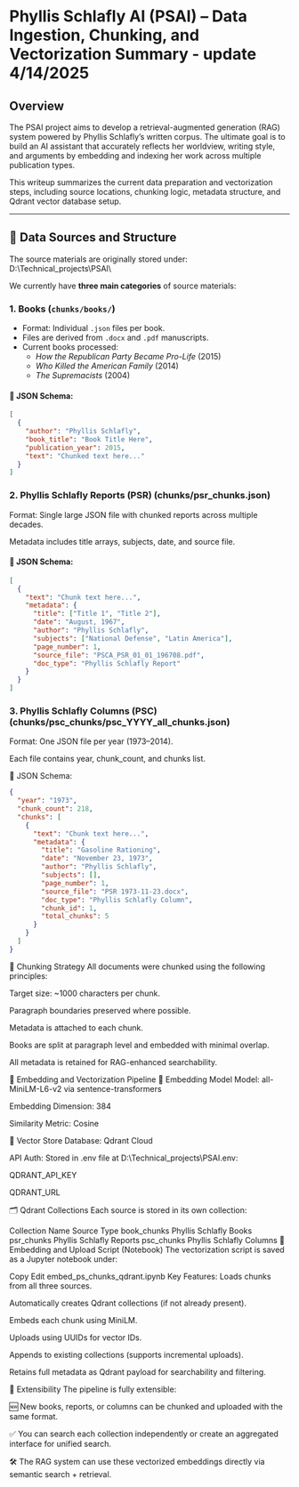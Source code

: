 # Phyllis Schlafly AI (PSAI) – Data Ingestion, Chunking, and Vectorization Summary - update 4/14/2025

## Overview

The PSAI project aims to develop a retrieval-augmented generation (RAG) system powered by Phyllis Schlafly’s written corpus. The ultimate goal is to build an AI assistant that accurately reflects her worldview, writing style, and arguments by embedding and indexing her work across multiple publication types.

This writeup summarizes the current data preparation and vectorization steps, including source locations, chunking logic, metadata structure, and Qdrant vector database setup.

---

## 📁 Data Sources and Structure

The source materials are originally stored under:
D:\Technical_projects\PSAI\


We currently have **three main categories** of source materials:

### 1. **Books** (`chunks/books/`)
- Format: Individual `.json` files per book.
- Files are derived from `.docx` and `.pdf` manuscripts.
- Current books processed:
  - *How the Republican Party Became Pro-Life* (2015)
  - *Who Killed the American Family* (2014)
  - *The Supremacists* (2004)

#### 📄 JSON Schema:
```json
[
  {
    "author": "Phyllis Schlafly",
    "book_title": "Book Title Here",
    "publication_year": 2015,
    "text": "Chunked text here..."
  }
]
```
### 2. Phyllis Schlafly Reports (PSR) (chunks/psr_chunks.json)
Format: Single large JSON file with chunked reports across multiple decades.

Metadata includes title arrays, subjects, date, and source file.

#### 📄 JSON Schema:
```json
[
  {
    "text": "Chunk text here...",
    "metadata": {
      "title": ["Title 1", "Title 2"],
      "date": "August, 1967",
      "author": "Phyllis Schlafly",
      "subjects": ["National Defense", "Latin America"],
      "page_number": 1,
      "source_file": "PSCA_PSR_01_01_196708.pdf",
      "doc_type": "Phyllis Schlafly Report"
    }
  }
]
```
### 3. Phyllis Schlafly Columns (PSC) (chunks/psc_chunks/psc_YYYY_all_chunks.json)
Format: One JSON file per year (1973–2014).

Each file contains year, chunk_count, and chunks list.

📄 JSON Schema:
```json
{
  "year": "1973",
  "chunk_count": 218,
  "chunks": [
    {
      "text": "Chunk text here...",
      "metadata": {
        "title": "Gasoline Rationing",
        "date": "November 23, 1973",
        "author": "Phyllis Schlafly",
        "subjects": [],
        "page_number": 1,
        "source_file": "PSR 1973-11-23.docx",
        "doc_type": "Phyllis Schlafly Column",
        "chunk_id": 1,
        "total_chunks": 5
      }
    }
  ]
}
```

🧱 Chunking Strategy
All documents were chunked using the following principles:

Target size: ~1000 characters per chunk.

Paragraph boundaries preserved where possible.

Metadata is attached to each chunk.

Books are split at paragraph level and embedded with minimal overlap.

All metadata is retained for RAG-enhanced searchability.

🤖 Embedding and Vectorization Pipeline
🧠 Embedding Model
Model: all-MiniLM-L6-v2 via sentence-transformers

Embedding Dimension: 384

Similarity Metric: Cosine

💾 Vector Store
Database: Qdrant Cloud

API Auth: Stored in .env file at D:\Technical_projects\PSAI\.env:

QDRANT_API_KEY

QDRANT_URL

🗂️ Qdrant Collections
Each source is stored in its own collection:

Collection Name	Source Type
book_chunks	Phyllis Schlafly Books
psr_chunks	Phyllis Schlafly Reports
psc_chunks	Phyllis Schlafly Columns
📜 Embedding and Upload Script (Notebook)
The vectorization script is saved as a Jupyter notebook under:

Copy
Edit
embed_ps_chunks_qdrant.ipynb
Key Features:
Loads chunks from all three sources.

Automatically creates Qdrant collections (if not already present).

Embeds each chunk using MiniLM.

Uploads using UUIDs for vector IDs.

Appends to existing collections (supports incremental uploads).

Retains full metadata as Qdrant payload for searchability and filtering.

🔄 Extensibility
The pipeline is fully extensible:

🆕 New books, reports, or columns can be chunked and uploaded with the same format.

✅ You can search each collection independently or create an aggregated interface for unified search.

🛠 The RAG system can use these vectorized embeddings directly via semantic search + retrieval.